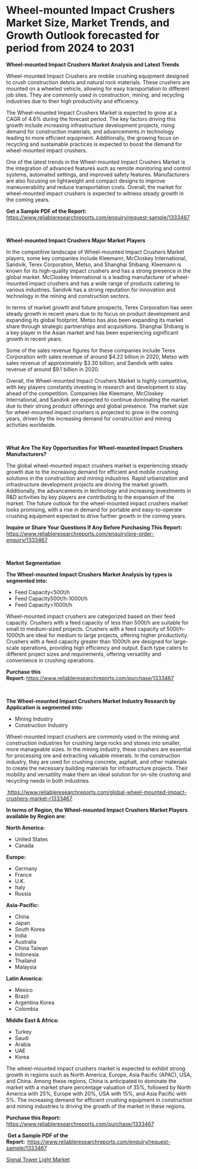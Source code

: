 <p><h1>Wheel-mounted Impact Crushers Market Size, Market Trends, and Growth Outlook forecasted for period from 2024 to 2031</h1></p><p><strong>Wheel-mounted Impact Crushers Market Analysis and Latest Trends</strong></p>
<p><p>Wheel-mounted Impact Crushers are mobile crushing equipment designed to crush construction debris and natural rock materials. These crushers are mounted on a wheeled vehicle, allowing for easy transportation to different job sites. They are commonly used in construction, mining, and recycling industries due to their high productivity and efficiency.</p><p>The Wheel-mounted Impact Crushers Market is expected to grow at a CAGR of 4.6% during the forecast period. The key factors driving this growth include increasing infrastructure development projects, rising demand for construction materials, and advancements in technology leading to more efficient equipment. Additionally, the growing focus on recycling and sustainable practices is expected to boost the demand for wheel-mounted impact crushers.</p><p>One of the latest trends in the Wheel-mounted Impact Crushers Market is the integration of advanced features such as remote monitoring and control systems, automated settings, and improved safety features. Manufacturers are also focusing on lightweight and compact designs to improve maneuverability and reduce transportation costs. Overall, the market for wheel-mounted impact crushers is expected to witness steady growth in the coming years.</p></p>
<p><strong>Get a Sample PDF of the Report:&nbsp;</strong> <a href="https://www.reliableresearchreports.com/enquiry/request-sample/1333467">https://www.reliableresearchreports.com/enquiry/request-sample/1333467</a></p>
<p>&nbsp;</p>
<p><strong>Wheel-mounted Impact Crushers Major Market Players</strong></p>
<p><p>In the competitive landscape of Wheel-mounted Impact Crushers Market players, some key companies include Kleemann, McCloskey International, Sandvik, Terex Corporation, Metso, and Shanghai Shibang. Kleemann is known for its high-quality impact crushers and has a strong presence in the global market. McCloskey International is a leading manufacturer of wheel-mounted impact crushers and has a wide range of products catering to various industries. Sandvik has a strong reputation for innovation and technology in the mining and construction sectors.</p><p>In terms of market growth and future prospects, Terex Corporation has seen steady growth in recent years due to its focus on product development and expanding its global footprint. Metso has also been expanding its market share through strategic partnerships and acquisitions. Shanghai Shibang is a key player in the Asian market and has been experiencing significant growth in recent years.</p><p>Some of the sales revenue figures for these companies include Terex Corporation with sales revenue of around $4.22 billion in 2020, Metso with sales revenue of approximately $3.30 billion, and Sandvik with sales revenue of around $9.1 billion in 2020.</p><p>Overall, the Wheel-mounted Impact Crushers Market is highly competitive, with key players constantly investing in research and development to stay ahead of the competition. Companies like Kleemann, McCloskey International, and Sandvik are expected to continue dominating the market due to their strong product offerings and global presence. The market size for wheel-mounted impact crushers is projected to grow in the coming years, driven by the increasing demand for construction and mining activities worldwide.</p></p>
<p>&nbsp;</p>
<p><strong>What Are The Key Opportunities For Wheel-mounted Impact Crushers Manufacturers?</strong></p>
<p><p>The global wheel-mounted impact crushers market is experiencing steady growth due to the increasing demand for efficient and mobile crushing solutions in the construction and mining industries. Rapid urbanization and infrastructure development projects are driving the market growth. Additionally, the advancements in technology and increasing investments in R&D activities by key players are contributing to the expansion of the market. The future outlook for the wheel-mounted impact crushers market looks promising, with a rise in demand for portable and easy-to-operate crushing equipment expected to drive further growth in the coming years.</p></p>
<p><strong>Inquire or Share Your Questions If Any Before Purchasing This Report:</strong> <a href="https://www.reliableresearchreports.com/enquiry/pre-order-enquiry/1333467">https://www.reliableresearchreports.com/enquiry/pre-order-enquiry/1333467</a></p>
<p>&nbsp;</p>
<p><strong>Market Segmentation</strong></p>
<p><strong>The Wheel-mounted Impact Crushers Market Analysis by types is segmented into:</strong></p>
<p><ul><li>Feed Capacity<500t/h</li><li>Feed Capacity500t/h-1000t/h</li><li>Feed Capacity>1000t/h</li></ul></p>
<p><p>Wheel-mounted impact crushers are categorized based on their feed capacity. Crushers with a feed capacity of less than 500t/h are suitable for small to medium-sized projects. Crushers with a feed capacity of 500t/h-1000t/h are ideal for medium to large projects, offering higher productivity. Crushers with a feed capacity greater than 1000t/h are designed for large-scale operations, providing high efficiency and output. Each type caters to different project sizes and requirements, offering versatility and convenience in crushing operations.</p></p>
<p><strong>Purchase this Report:&nbsp;</strong><a href="https://www.reliableresearchreports.com/purchase/1333467">https://www.reliableresearchreports.com/purchase/1333467</a></p>
<p>&nbsp;</p>
<p><strong>The Wheel-mounted Impact Crushers Market Industry Research by Application is segmented into:</strong></p>
<p><ul><li>Mining Industry</li><li>Construction Industry</li></ul></p>
<p><p>Wheel-mounted impact crushers are commonly used in the mining and construction industries for crushing large rocks and stones into smaller, more manageable sizes. In the mining industry, these crushers are essential for processing ore and extracting valuable minerals. In the construction industry, they are used for crushing concrete, asphalt, and other materials to create the necessary building materials for infrastructure projects. Their mobility and versatility make them an ideal solution for on-site crushing and recycling needs in both industries.</p></p>
<p><a href="https://www.reliableresearchreports.com/global-wheel-mounted-impact-crushers-market-r1333467">&nbsp;https://www.reliableresearchreports.com/global-wheel-mounted-impact-crushers-market-r1333467</a></p>
<p><strong>In terms of Region, the Wheel-mounted Impact Crushers Market Players available by Region are:</strong></p>
<p>
    <p> <strong> North America: </strong>
        <ul>
            <li>United States</li>
            <li>Canada</li>
        </ul>
        </p> 
    <p> <strong> Europe: </strong>
        <ul>
            <li>Germany</li>
            <li>France</li>
            <li>U.K.</li>
            <li>Italy</li>
            <li>Russia</li>
        </ul>
        </p> 
    <p> <strong> Asia-Pacific: </strong>
        <ul>
            <li>China</li>
            <li>Japan</li>
            <li>South Korea</li>
            <li>India</li>
            <li>Australia</li>
            <li>China Taiwan</li>
            <li>Indonesia</li>
            <li>Thailand</li>
            <li>Malaysia</li>
        </ul>
        </p> 
    <p> <strong> Latin America: </strong>
        <ul>
            <li>Mexico</li>
            <li>Brazil</li>
            <li>Argentina Korea</li>
            <li>Colombia</li>
        </ul>
        </p> 
    <p> <strong> Middle East & Africa: </strong>
        <ul>
            <li>Turkey</li>
            <li>Saudi</li>
            <li>Arabia</li>
            <li>UAE</li>
            <li>Korea</li>
        </ul>
    </p>
    </p>
<p><p>The wheel-mounted impact crushers market is expected to exhibit strong growth in regions such as North America, Europe, Asia Pacific (APAC), USA, and China. Among these regions, China is anticipated to dominate the market with a market share percentage valuation of 35%, followed by North America with 25%, Europe with 20%, USA with 15%, and Asia Pacific with 5%. The increasing demand for efficient crushing equipment in construction and mining industries is driving the growth of the market in these regions.</p></p>
<p><strong>Purchase this Report: </strong><a href="https://www.reliableresearchreports.com/purchase/1333467">https://www.reliableresearchreports.com/purchase/1333467</a></p>
<p>&nbsp;<strong>Get a Sample PDF of the Report:&nbsp;&nbsp;</strong><a href="https://www.reliableresearchreports.com/enquiry/request-sample/1333467">https://www.reliableresearchreports.com/enquiry/request-sample/1333467</a></p>
<p><strong></strong></p>
<p><p><a href="https://issuu.com/reportprime-2/docs/signal-tower-light-market-size-2030.pptx">Signal Tower Light Market</a></p></p>